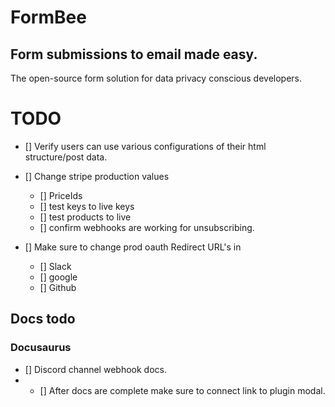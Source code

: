 # FormBee

## Form submissions to email made easy.

The open-source form solution for data privacy conscious developers.

# TODO

- [] Verify users can use various configurations of their html structure/post data.

- [] Change stripe production values
    - [] PriceIds
    - [] test keys to live keys
    - [] test products to live
    - [] confirm webhooks are working for unsubscribing.
- [] Make sure to change prod oauth Redirect URL's in
    - [] Slack
    - [] google
    - [] Github

## Docs todo
### Docusaurus
- [] Discord channel webhook docs.
- - [] After docs are complete make sure to connect link to plugin modal. 
